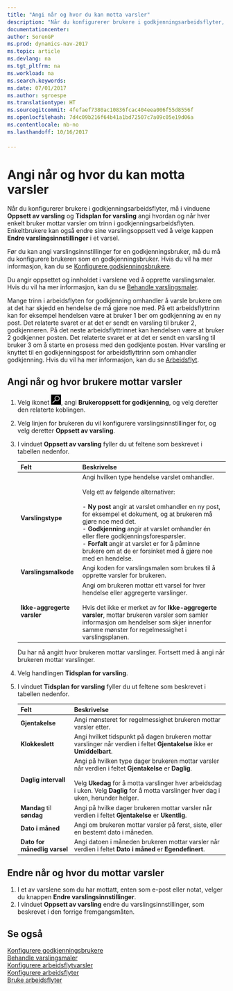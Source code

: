 ```yaml
---
title: "Angi når og hvor du kan motta varsler"
description: "Når du konfigurerer brukere i godkjenningsarbeidsflyter, må i vinduene Oppsett av varsling og Tidsplan for varsling angi hvordan og når hver enkelt bruker mottar varsler om trinn i godkjenningsarbeidsflyten. Enkeltbrukere kan også endre sine varslingsoppsett ved å velge kappen Endre varslingsinnstillinger i et varsel."
documentationcenter: 
author: SorenGP
ms.prod: dynamics-nav-2017
ms.topic: article
ms.devlang: na
ms.tgt_pltfrm: na
ms.workload: na
ms.search.keywords: 
ms.date: 07/01/2017
ms.author: sgroespe
ms.translationtype: HT
ms.sourcegitcommit: 4fefaef7380ac10836fcac404eea006f55d8556f
ms.openlocfilehash: 7d4c09b216f64b41a1bd72507c7a09c05e19d06a
ms.contentlocale: nb-no
ms.lasthandoff: 10/16/2017

---
```

# <a name="how-to-specify-when-and-how-to-receive-notifications"></a>Angi når og hvor du kan motta varsler
Når du konfigurerer brukere i godkjenningsarbeidsflyter, må i vinduene **Oppsett av varsling** og **Tidsplan for varsling** angi hvordan og når hver enkelt bruker mottar varsler om trinn i godkjenningsarbeidsflyten. Enkeltbrukere kan også endre sine varslingsoppsett ved å velge kappen **Endre varslingsinnstillinger** i et varsel.  

 Før du kan angi varslingsinnstillinger for en godkjenningsbruker, må du må du konfigurere brukeren som en godkjenningsbruker. Hvis du vil ha mer informasjon, kan du se [Konfigurere godkjenningsbrukere](across-how-to-set-up-approval-users.md).  

 Du angir oppsettet og innholdet i varslene ved å opprette varslingsmaler. Hvis du vil ha mer informasjon, kan du se [Behandle varslingsmaler](across-how-to-manage-notification-templates.md).  

 Mange trinn i arbeidsflyten for godkjenning omhandler å varsle brukere om at det har skjedd en hendelse de må gjøre noe med. På ett arbeidsflyttrinn kan for eksempel hendelsen være at bruker 1 ber om godkjenning av en ny post. Det relaterte svaret er at det er sendt en varsling til bruker 2, godkjenneren. På det neste arbeidsflyttrinnet kan hendelsen være at bruker 2 godkjenner posten. Det relaterte svaret er at det er sendt en varsling til bruker 3 om å starte en prosess med den godkjente posten. Hver varsling er knyttet til en godkjenningspost for arbeidsflyttrinn som omhandler godkjenning. Hvis du vil ha mer informasjon, kan du se [Arbeidsflyt](across-workflow.md).  

## <a name="specify-when-and-how-users-receive-notifications"></a>Angi når og hvor brukere mottar varsler  

1.  Velg ikonet ![Søk etter side eller rapport](media/ui-search/search_small.png "Søk etter side eller rapport"), angi **Brukeroppsett for godkjenning**, og velg deretter den relaterte koblingen.  
2.  Velg linjen for brukeren du vil konfigurere varslingsinnstillinger for, og velg deretter **Oppsett av varsling**.  
3.  I vinduet **Oppsett av varsling** fyller du ut feltene som beskrevet i tabellen nedenfor.  

    |Felt|Beskrivelse|  
    |---------------------------------|---------------------------------------|  
    |**Varslingstype**|Angi hvilken type hendelse varslet omhandler.<br /><br /> Velg ett av følgende alternativer:<br /><br /> -   **Ny post** angir at varslet omhandler en ny post, for eksempel et dokument, og at brukeren må gjøre noe med det.<br />-   **Godkjenning** angir at varslet omhandler én eller flere godkjenningsforespørsler.<br />-   **Forfalt** angir at varslet er for å påminne brukere om at de er forsinket med å gjøre noe med en hendelse.|  
    |**Varslingsmalkode**|Angi koden for varslingsmalen som brukes til å opprette varsler for brukeren.|  
    |**Ikke-aggregerte varsler**|Angi om brukeren mottar ett varsel for hver hendelse eller aggregerte varslinger.<br /><br /> Hvis det ikke er merket av for **Ikke-aggregerte varsler**, mottar brukeren varsler som samler informasjon om hendelser som skjer innenfor samme mønster for regelmessighet i varslingsplanen.|  

     Du har nå angitt hvor brukeren mottar varslinger. Fortsett med å angi når brukeren mottar varslinger.  

4.  Velg handlingen **Tidsplan for varsling**.  
5.  I vinduet **Tidsplan for varsling** fyller du ut feltene som beskrevet i tabellen nedenfor.  

    |Felt|Beskrivelse|  
    |---------------------------------|---------------------------------------|  
    |**Gjentakelse**|Angi mønsteret for regelmessighet brukeren mottar varsler etter.|  
    |**Klokkeslett**|Angi hvilket tidspunkt på dagen brukeren mottar varslinger når verdien i feltet **Gjentakelse** ikke er **Umiddelbart**.|  
    |**Daglig intervall**|Angi på hvilken type dager brukeren mottar varsler når verdien i feltet **Gjentakelse** er **Daglig**.<br /><br /> Velg **Ukedag** for å motta varslinger hver arbeidsdag i uken. Velg **Daglig** for å motta varslinger hver dag i uken, herunder helger.|  
    |**Mandag** til **søndag**|Angi på hvilke dager brukeren mottar varsler når verdien i feltet **Gjentakelse** er **Ukentlig**.|  
    |**Dato i måned**|Angi om brukeren mottar varsler på først, siste, eller en bestemt dato i måneden.|  
    |**Dato for månedlig varsel**|Angi datoen i måneden brukeren mottar varsler når verdien i feltet **Dato i måned** er **Egendefinert**.|  

## <a name="change-when-and-how-you-receive-notifications"></a>Endre når og hvor du mottar varsler  
1.  I et av varslene som du har mottatt, enten som e-post eller notat, velger du knappen **Endre varslingsinnstillinger**.  
2.  I vinduet **Oppsett av varsling** endre du varslingsinnstillinger, som beskrevet i den forrige fremgangsmåten.  

## <a name="see-also"></a>Se også  
 [Konfigurere godkjenningsbrukere](across-how-to-set-up-approval-users.md)   
 [Behandle varslingsmaler](across-how-to-manage-notification-templates.md)   
 [Konfigurere arbeidsflytvarsler](across-setting-up-workflow-notifications.md)   
 [Konfigurere arbeidsflyter](across-set-up-workflows.md)   
 [Bruke arbeidsflyter](across-use-workflows.md)

